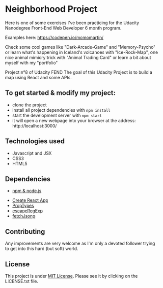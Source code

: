 # Neighborhood Project


Here is one of some exercises I've been practicing for the Udacity Nanodegree Front-End Web Developer 6 month program.  

Examples here: https://codepen.io/momomartin/ 

Check some cool games like "Dark-Arcade-Game" and "Memory-Psycho" or learn what's happening in Iceland's volcanoes with "Ice-Rock-Map", one nice animal mimicry trick with "Animal Trading Card" or learn a bit about myself with my "portfolio"


Project n°8 of Udacity FEND
The goal of this Udacity Project is to build a map using React and some APIs.

## To get started & modify my project:

* clone the project
* install all project dependencies with `npm install`
* start the development server with `npm start`
* it will open a new webpage into your browser at the address: http://localhost:3000/

## Technologies used

- Javascript and JSX
- CSS3
- HTML5

## Dependencies
- [npm & node.js](https://nodejs.org/en/)
* [Create React App](https://github.com/facebookincubator/create-react-app)
* [PropTypes](https://www.npmjs.com/package/prop-types)
* [escapeRegExp](https://www.npmjs.com/package/lodash.escaperegexp)
* [fetchJsonp](https://github.com/camsong/fetch-jsonp)

## Contributing

Any improvements are very welcome as I'm only a devoted follower trying to get into this hard (but soft) world.

## License

This project is under [MIT License](https://opensource.org/licenses/MIT). Please see it by clicking on the LICENSE.txt file.
